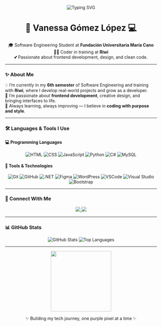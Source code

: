 <p align="center">
  <img src="https://readme-typing-svg.herokuapp.com?font=Fira+Code&duration=3000&pause=1000&color=C084FC&center=true&vCenter=true&width=500&lines=Hi%2C+I'm+Vanessa+G%C3%B3mez!;Aspiring+Software+Developer+%F0%9F%92%BB;Learning+and+Growing+in+Tech+%F0%9F%8C%9F;Welcome+to+my+GitHub+space+%F0%9F%92%97" alt="Typing SVG" />
</p>

<h1 align="center">💜 Vanessa Gómez López 💻</h1>

<p align="center">
  🎓 Software Engineering Student at <strong>Fundación Universitaria María Cano</strong><br/>
  👩‍💻 Coder in training at <strong>Riwi</strong><br/>
  💕 Passionate about frontend development, design, and clean code.
</p>

---

### ✨ About Me

💡 I’m currently in my **6th semester** of Software Engineering and training with **Riwi**, where I develop real-world projects and grow as a developer.  
🎯 I’m passionate about **frontend development**, creative design, and bringing interfaces to life.  
🌈 Always learning, always improving — I believe in **coding with purpose and style**.

---

### 🛠️ Languages & Tools I Use

#### 💻 Programming Languages

<p align="center">
  <img src="https://img.icons8.com/color/48/html-5.png" alt="HTML"/>
  <img src="https://img.icons8.com/color/48/css3.png" alt="CSS"/>
  <img src="https://img.icons8.com/color/48/javascript.png" alt="JavaScript"/>
  <img src="https://img.icons8.com/color/48/python.png" alt="Python"/>
  <img src="https://img.icons8.com/color/48/c-sharp-logo.png" alt="C#"/>
  <img src="https://img.icons8.com/color/48/mysql-logo.png" alt="MySQL"/>
</p>

#### 🧰 Tools & Technologies

<p align="center">
  <img src="https://img.icons8.com/color/48/git.png" alt="Git"/>
  <img src="https://img.icons8.com/color/48/github.png" alt="GitHub"/>
  <img src="https://img.icons8.com/color/48/dot-net.png" alt=".NET"/>
  <img src="https://img.icons8.com/color/48/figma.png" alt="Figma"/>
  <img src="https://img.icons8.com/color/48/wordpress.png" alt="WordPress"/>
  <img src="https://img.icons8.com/color/48/visual-studio-code-2019.png" alt="VSCode"/>
  <img src="https://img.icons8.com/color/48/visual-studio.png" alt="Visual Studio"/>
  <img src="https://img.icons8.com/color/48/bootstrap.png" alt="Bootstrap"/>
</p>

---

### 💌 Connect With Me

<p align="center">
  <a href="https://github.com/Vanessa55-rgb" target="_blank">
    <img src="https://img.shields.io/badge/GitHub-8E44AD?style=for-the-badge&logo=github&logoColor=white" />
  </a>
  <a href="mailto:vanessagomezlopez55@gmail.com">
    <img src="https://img.shields.io/badge/Gmail-D63384?style=for-the-badge&logo=gmail&logoColor=white"/>
  </a>
</p>

---

### 📊 GitHub Stats

<p align="center">
  <img src="https://github-readme-stats.vercel.app/api?username=Vanessa55-rgb&show_icons=true&theme=radical" alt="GitHub Stats" />
  <img src="https://github-readme-stats.vercel.app/api/top-langs/?username=Vanessa55-rgb&layout=compact&theme=radical" alt="Top Languages" />
</p>

---

<p align="center">
  <img src="https://media.giphy.com/media/v1.Y2lkPTc5MGI3NjExdWczZjk4ZnFhajNwOGVya2Rra2tsb3RwZWlsOHd6enNhMWJ6YTh4eCZlcD12MV9naWZzX3NlYXJjaCZjdD1n/E05jWuw5Ujq96vqHoK/giphy.gif" width="200" />
</p>

<p align="center">✨ Building my tech journey, one purple pixel at a time ✨</p>
